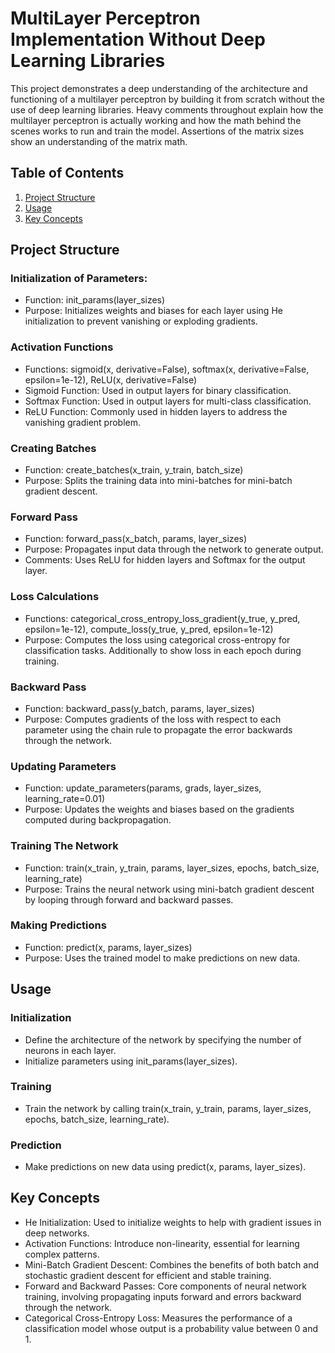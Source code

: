 # MultiLayer Perceptron Implementation Without Deep Learning Libraries

This project demonstrates a deep understanding of the architecture and functioning of a multilayer perceptron
by building it from scratch without the use of deep learning libraries. Heavy comments throughout explain 
how the multilayer perceptron is actually working and how the math behind the scenes works to run and train the
model. Assertions of the matrix sizes show an understanding of the matrix math.

## Table of Contents

1. [Project Structure](#Project-Structure)
2. [Usage](#Usage)
3. [Key Concepts](#key-concepts)

## Project Structure
### Initialization of Parameters:
* Function: init_params(layer_sizes)
* Purpose: Initializes weights and biases for each layer using He initialization to prevent vanishing or exploding gradients.

### Activation Functions
* Functions: sigmoid(x, derivative=False), softmax(x, derivative=False, epsilon=1e-12), ReLU(x, derivative=False)
* Sigmoid Function: Used in output layers for binary classification.
* Softmax Function: Used in output layers for multi-class classification.
* ReLU Function: Commonly used in hidden layers to address the vanishing gradient problem.

### Creating Batches
* Function: create_batches(x_train, y_train, batch_size)
* Purpose: Splits the training data into mini-batches for mini-batch gradient descent.

### Forward Pass
* Function: forward_pass(x_batch, params, layer_sizes)
* Purpose: Propagates input data through the network to generate output.
* Comments: Uses ReLU for hidden layers and Softmax for the output layer.

### Loss Calculations
* Functions: categorical_cross_entropy_loss_gradient(y_true, y_pred, epsilon=1e-12), compute_loss(y_true, y_pred, epsilon=1e-12)
* Purpose: Computes the loss using categorical cross-entropy for classification tasks. Additionally to show loss in each epoch during training.

### Backward Pass
* Function: backward_pass(y_batch, params, layer_sizes)
* Purpose: Computes gradients of the loss with respect to each parameter using the chain rule to propagate the error backwards through the network.

### Updating Parameters
* Function: update_parameters(params, grads, layer_sizes, learning_rate=0.01)
* Purpose: Updates the weights and biases based on the gradients computed during backpropagation.

### Training The Network
* Function: train(x_train, y_train, params, layer_sizes, epochs, batch_size, learning_rate)
* Purpose: Trains the neural network using mini-batch gradient descent by looping through forward and backward passes.

### Making Predictions
* Function: predict(x, params, layer_sizes)
* Purpose: Uses the trained model to make predictions on new data.

## Usage
### Initialization
* Define the architecture of the network by specifying the number of neurons in each layer.
* Initialize parameters using init_params(layer_sizes).

### Training
* Train the network by calling train(x_train, y_train, params, layer_sizes, epochs, batch_size, learning_rate).

### Prediction
* Make predictions on new data using predict(x, params, layer_sizes).

## Key Concepts
* He Initialization: Used to initialize weights to help with gradient issues in deep networks.
* Activation Functions: Introduce non-linearity, essential for learning complex patterns.
* Mini-Batch Gradient Descent: Combines the benefits of both batch and stochastic gradient descent for efficient and stable training.
* Forward and Backward Passes: Core components of neural network training, involving propagating inputs forward and errors backward through the network.
* Categorical Cross-Entropy Loss: Measures the performance of a classification model whose output is a probability value between 0 and 1.
